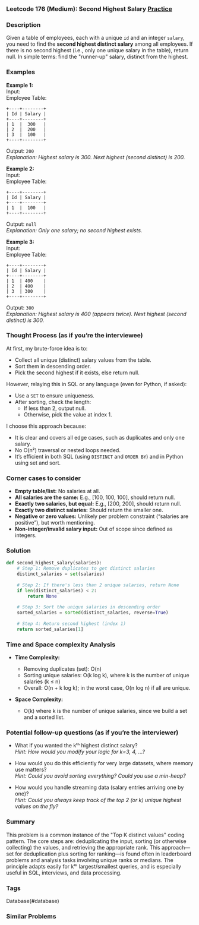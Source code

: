 ### Leetcode 176 (Medium): Second Highest Salary [Practice](https://leetcode.com/problems/second-highest-salary)

### Description  
Given a table of employees, each with a unique `id` and an integer `salary`, you need to find the **second highest distinct salary** among all employees. If there is no second highest (i.e., only one unique salary in the table), return null. In simple terms: find the "runner-up" salary, distinct from the highest.

### Examples  

**Example 1:**  
Input:  
Employee Table:  
```
+----+--------+
| Id | Salary |
+----+--------+
| 1  |  300   |
| 2  |  200   |
| 3  |  100   |
+----+--------+
```
Output: `200`  
*Explanation: Highest salary is 300. Next highest (second distinct) is 200.*

**Example 2:**  
Input:  
Employee Table:  
```
+----+--------+
| Id | Salary |
+----+--------+
| 1  |  100   |
+----+--------+
```
Output: `null`  
*Explanation: Only one salary; no second highest exists.*

**Example 3:**  
Input:  
Employee Table:  
```
+----+--------+
| Id | Salary |
+----+--------+
| 1  | 400    |
| 2  | 400    |
| 3  | 300    |
+----+--------+
```
Output: `300`  
*Explanation: Highest salary is 400 (appears twice). Next highest (second distinct) is 300.*

### Thought Process (as if you’re the interviewee)  
At first, my brute-force idea is to:
- Collect all unique (distinct) salary values from the table.
- Sort them in descending order.
- Pick the second highest if it exists, else return null.

However, relaying this in SQL or any language (even for Python, if asked):
- Use a `SET` to ensure uniqueness.
- After sorting, check the length:
    - If less than 2, output null.
    - Otherwise, pick the value at index 1.

I choose this approach because:
- It is clear and covers all edge cases, such as duplicates and only one salary.
- No O(n²) traversal or nested loops needed.
- It’s efficient in both SQL (using `DISTINCT` and `ORDER BY`) and in Python using set and sort.

### Corner cases to consider  
- **Empty table/list:** No salaries at all.
- **All salaries are the same:** E.g., [100, 100, 100], should return null.
- **Exactly two salaries, but equal:** E.g., [200, 200], should return null.
- **Exactly two distinct salaries:** Should return the smaller one.
- **Negative or zero values:** Unlikely per problem constraint (“salaries are positive”), but worth mentioning.
- **Non-integer/invalid salary input:** Out of scope since defined as integers.

### Solution

```python
def second_highest_salary(salaries):
    # Step 1: Remove duplicates to get distinct salaries
    distinct_salaries = set(salaries)
    
    # Step 2: If there's less than 2 unique salaries, return None
    if len(distinct_salaries) < 2:
        return None
    
    # Step 3: Sort the unique salaries in descending order
    sorted_salaries = sorted(distinct_salaries, reverse=True)
    
    # Step 4: Return second highest (index 1)
    return sorted_salaries[1]
```

### Time and Space complexity Analysis  

- **Time Complexity:**  
  - Removing duplicates (set): O(n)
  - Sorting unique salaries: O(k log k), where k is the number of unique salaries (k ≤ n)
  - Overall: O(n + k log k); in the worst case, O(n log n) if all are unique.

- **Space Complexity:**  
  - O(k) where k is the number of unique salaries, since we build a set and a sorted list.

### Potential follow-up questions (as if you’re the interviewer)  

- What if you wanted the kᵗʰ highest distinct salary?  
  *Hint: How would you modify your logic for k=3, 4, ...?*

- How would you do this efficiently for very large datasets, where memory use matters?  
  *Hint: Could you avoid sorting everything? Could you use a min-heap?*

- How would you handle streaming data (salary entries arriving one by one)?  
  *Hint: Could you always keep track of the top 2 (or k) unique highest values on the fly?*

### Summary
This problem is a common instance of the "Top K distinct values" coding pattern. The core steps are: deduplicating the input, sorting (or otherwise collecting) the values, and retrieving the appropriate rank. This approach—set for deduplication plus sorting for ranking—is found often in leaderboard problems and analysis tasks involving unique ranks or medians. The principle adapts easily for kᵗʰ largest/smallest queries, and is especially useful in SQL, interviews, and data processing.

### Tags
Database(#database)

### Similar Problems
